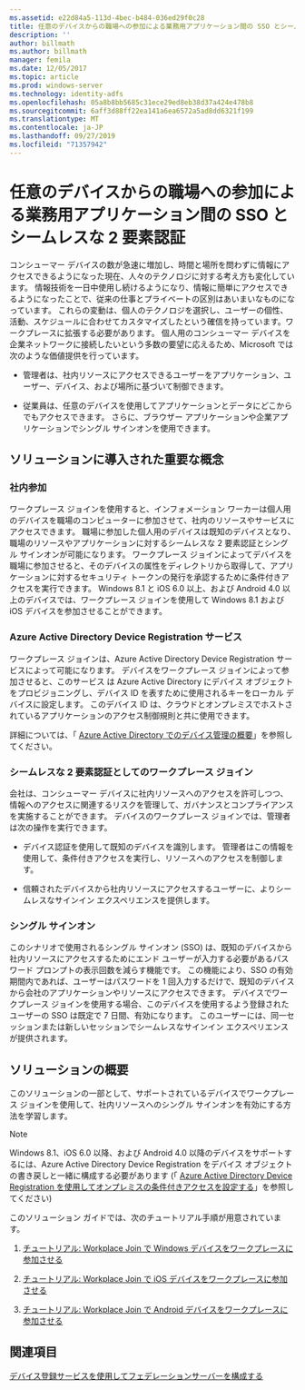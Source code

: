 ```yaml
---
ms.assetid: e22d84a5-113d-4bec-b484-036ed29f0c28
title: 任意のデバイスからの職場への参加による業務用アプリケーション間の SSO とシームレスな 2 要素認証
description: ''
author: billmath
ms.author: billmath
manager: femila
ms.date: 12/05/2017
ms.topic: article
ms.prod: windows-server
ms.technology: identity-adfs
ms.openlocfilehash: 05a8b8bb5685c31ece29ed8eb38d37a424e478b8
ms.sourcegitcommit: 6aff3d88ff22ea141a6ea6572a5ad8dd6321f199
ms.translationtype: MT
ms.contentlocale: ja-JP
ms.lasthandoff: 09/27/2019
ms.locfileid: "71357942"
---
```

# <a name="join-to-workplace-from-any-device-for-sso-and-seamless-second-factor-authentication-across-company-applications"></a>任意のデバイスからの職場への参加による業務用アプリケーション間の SSO とシームレスな 2 要素認証



コンシューマー デバイスの数が急速に増加し、時間と場所を問わずに情報にアクセスできるようになった現在、人々のテクノロジに対する考え方も変化しています。 情報技術を一日中使用し続けるようになり、情報に簡単にアクセスできるようになったことで、従来の仕事とプライベートの区別はあいまいなものになっています。 これらの変動は、個人のテクノロジを選択し、ユーザーの個性、活動、スケジュールに合わせてカスタマイズしたという確信を持っています。ワークプレースに拡張する必要があります。 個人用のコンシューマー デバイスを企業ネットワークに接続したいという多数の要望に応えるため、Microsoft では次のような価値提供を行っています。

-   管理者は、社内リソースにアクセスできるユーザーをアプリケーション、ユーザー、デバイス、および場所に基づいて制御できます。

-   従業員は、任意のデバイスを使用してアプリケーションとデータにどこからでもアクセスできます。 さらに、ブラウザー アプリケーションや企業アプリケーションでシングル サインオンを使用できます。

## <a name="key-concepts-introduced-in-the-solution"></a>ソリューションに導入された重要な概念

### <a name="workplace-join"></a>社内参加
ワークプレース ジョインを使用すると、インフォメーション ワーカーは個人用のデバイスを職場のコンピューターに参加させて、社内のリソースやサービスにアクセスできます。 職場に参加した個人用のデバイスは既知のデバイスとなり、職場のリソースやアプリケーションに対するシームレスな 2 要素認証とシングル サインオンが可能になります。 ワークプレース ジョインによってデバイスを職場に参加させると、そのデバイスの属性をディレクトリから取得して、アプリケーションに対するセキュリティ トークンの発行を承認するために条件付きアクセスを実行できます。 Windows 8.1 と iOS 6.0 以上、および Android 4.0 以上のデバイスでは、ワークプレース ジョインを使用して Windows 8.1 および iOS デバイスを参加させることができます。

### <a name="BKMK_DRS"></a>Azure Active Directory Device Registration サービス
ワークプレース ジョインは、Azure Active Directory Device Registration サービスによって可能になります。 デバイスをワークプレース ジョインによって参加させると、このサービス は Azure Active Directory にデバイス オブジェクトをプロビジョニングし、デバイス ID を表すために使用されるキーをローカル デバイスに設定します。 このデバイス ID は、クラウドとオンプレミスでホストされているアプリケーションのアクセス制御規則と共に使用できます。

詳細については、「 [Azure Active Directory でのデバイス管理の概要](https://docs.microsoft.com/azure/active-directory/device-management-introduction)」を参照してください。

### <a name="workplace-join-as-a-seamless-second-factor-authentication"></a>シームレスな 2 要素認証としてのワークプレース ジョイン
会社は、コンシューマー デバイスに社内リソースへのアクセスを許可しつつ、情報へのアクセスに関連するリスクを管理して、ガバナンスとコンプライアンスを実施することができます。 デバイスのワークプレース ジョインでは、管理者は次の操作を実行できます。

-   デバイス認証を使用して既知のデバイスを識別します。 管理者はこの情報を使用して、条件付きアクセスを実行し、リソースへのアクセスを制御します。

-   信頼されたデバイスから社内リソースにアクセスするユーザーに、よりシームレスなサインイン エクスペリエンスを提供します。

### <a name="single-sign-on"></a>シングル サインオン
このシナリオで使用されるシングル サインオン (SSO) は、既知のデバイスから社内リソースにアクセスするためにエンド ユーザーが入力する必要があるパスワード プロンプトの表示回数を減らす機能です。 この機能により、SSO の有効期間内であれば、ユーザーはパスワードを 1 回入力するだけで、既知のデバイスから会社のアプリケーションやリソースにアクセスできます。 デバイスでワークプレース ジョインを使用する場合、このデバイスを使用するよう登録されたユーザーの SSO は既定で 7 日間、有効になります。 このユーザーには、同一セッションまたは新しいセッションでシームレスなサインイン エクスペリエンスが提供されます。

## <a name="solution-overview"></a>ソリューションの概要
このソリューションの一部として、サポートされているデバイスでワークプレース ジョインを使用して、社内リソースへのシングル サインオンを有効にする方法を学習します。

> [!NOTE]
> Windows 8.1、iOS 6.0 以降、および Android 4.0 以降のデバイスをサポートするには、Azure Active Directory Device Registration をデバイス オブジェクトの書き戻しと一緒に構成する必要があります (「 [Azure Active Directory Device Registration を使用してオンプレミスの条件付きアクセスを設定する](https://msdn.microsoft.com/library/azure/dn788908.aspx)」を参照してください)

このソリューション ガイドでは、次のチュートリアル手順が用意されています。

1.  [チュートリアル: Workplace Join で Windows デバイスをワークプレースに参加させる](../../ad-fs/operations/Walkthrough--Workplace-Join-with-a-Windows-Device.md)

2.  [チュートリアル: Workplace Join で iOS デバイスをワークプレースに参加させる](../../ad-fs/operations/Walkthrough--Workplace-Join-with-an-iOS-Device.md)

3.  [チュートリアル: Workplace Join で Android デバイスをワークプレースに参加させる](../../ad-fs/operations/walkthrough--workplace-join-to-an-android-device.md)

## <a name="see-also"></a>関連項目
[デバイス登録サービスを使用してフェデレーションサーバーを構成する](../deployment/configure-a-federation-server-with-device-registration-service.md)



